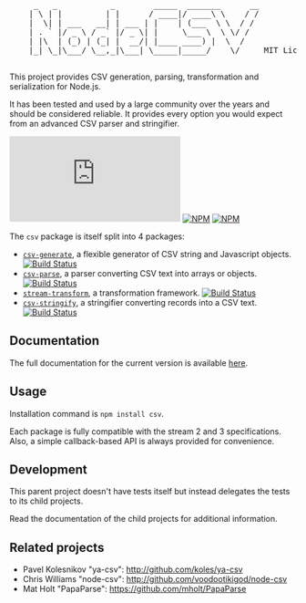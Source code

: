 
<pre>
     _   _           _        _____  _______      __
    | \ | |         | |      / ____|/ ____\ \    / /
    |  \| | ___   __| | ___ | |    | (___  \ \  / /
    | . ` |/ _ \ / _` |/ _ \| |     \___ \  \ \/ /
    | |\  | (_) | (_| |  __/| |____ ____) |  \  /
    |_| \_|\___/ \__,_|\___| \_____|_____/    \/     MIT License

</pre>

This project provides CSV generation, parsing, transformation and serialization
for Node.js.

It has been tested and used by a large community over the years and should be
considered reliable. It provides every option you would expect from an advanced
CSV parser and stringifier.

[![Build Status](https://img.shields.io/github/workflow/status/adaltas/node-csv/Node.js)](https://github.com/adaltas/node-csv/actions)
[![NPM](https://img.shields.io/npm/dm/csv)](https://www.npmjs.com/package/csv) [![NPM](https://img.shields.io/npm/v/csv)](https://www.npmjs.com/package/csv)

The `csv` package is itself split into 4 packages:

*   [`csv-generate`](https://csv.js.org/generate/),
    a flexible generator of CSV string and Javascript objects. 
    [![Build Status](https://secure.travis-ci.org/adaltas/node-csv-generate.svg?branch=master)][travis-csv-generate]
*   [`csv-parse`](https://csv.js.org/parse/),
    a parser converting CSV text into arrays or objects. 
    [![Build Status](https://secure.travis-ci.org/adaltas/node-csv-parse.svg?branch=master)][travis-csv-parse]
*   [`stream-transform`](https://csv.js.org/transform/),
    a transformation framework.
    [![Build Status](https://secure.travis-ci.org/adaltas/node-stream-transform.svg?branch=master)][travis-stream-transform]
*   [`csv-stringify`](https://csv.js.org/stringify/), 
    a stringifier converting records into a CSV text. 
    [![Build Status](https://secure.travis-ci.org/adaltas/node-csv-stringify.svg?branch=master)][travis-csv-stringify]

## Documentation

The full documentation for the current version is available [here](https://csv.js.org).

## Usage

Installation command is `npm install csv`.

Each package is fully compatible with the stream 2 and 3 specifications.
Also, a simple callback-based API is always provided for convenience.

## Development

This parent project doesn't have tests itself but instead delegates the
tests to its child projects.

Read the documentation of the child projects for additional information.

## Related projects

*   Pavel Kolesnikov "ya-csv": <http://github.com/koles/ya-csv>
*   Chris Williams "node-csv": <http://github.com/voodootikigod/node-csv>
*   Mat Holt "PapaParse": <https://github.com/mholt/PapaParse>

[travis]: https://travis-ci.org/
[travis-csv-generate]: http://travis-ci.org/adaltas/node-csv-generate
[travis-csv-parse]: http://travis-ci.org/adaltas/node-csv-parse
[travis-stream-transform]: http://travis-ci.org/adaltas/node-stream-transform
[travis-csv-stringify]: http://travis-ci.org/adaltas/node-csv-stringify
